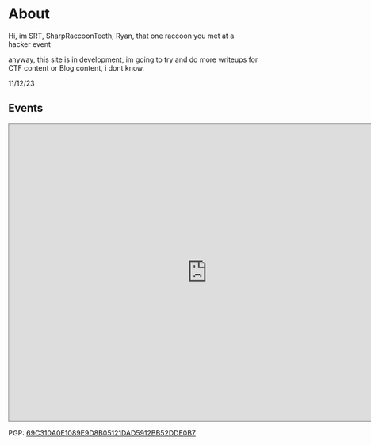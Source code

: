 # About

Hi, im SRT, SharpRaccoonTeeth, Ryan, that one raccoon you met at a hacker event 

anyway, this site is in development, im going to try and do more writeups for CTF content 
or Blog content, i dont know.

11/12/23 

## Events

<iframe src="https://calendar.google.com/calendar/embed?height=600&wkst=1&ctz=Europe%2FLondon&mode=AGENDA&showPrint=0&src=NmRjNmMxMWJkMjZkMDY5NDI4YzU1MmE5NGIwNWQzNTJiN2VkNDVmZGI4MWNjNzAyZjg1NDk0MWZjMzdkNDYzM0Bncm91cC5jYWxlbmRhci5nb29nbGUuY29t&color=%234285F4" style="border:solid 1px #777" width="800" height="600" frameborder="0" scrolling="no"></iframe>

PGP: [69C310A0E1089E9D8B05121DAD5912BB52DDE0B7](https://keys.openpgp.org/vks/v1/by-fingerprint/69C310A0E1089E9D8B05121DAD5912BB52DDE0B7)